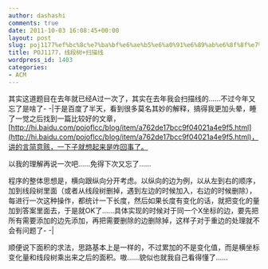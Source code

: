 ```yaml
---
author: dashashi
comments: true
date: 2011-10-03 16:08:45+00:00
layout: post
slug: poj1177%ef%bc%8c%e7%ba%bf%e6%ae%b5%e6%a0%91%e6%89%ab%e6%8f%8f%e7%ba%bf
title: POJ1177，线段树+扫描线
wordpress_id: 1403
categories:
- ACM
---
```


其实这道题目在去年就已经A过一次了，其实在去年我会扫描线的……不过今年又忘了是啥了- -|于是百度了半天，看到很多莫名其妙的解释，搞得我更加头晕，睡了一觉之后找到一篇比较好的文章，[http://hi.baidu.com/pojoflcc/blog/item/a762de17bcc9f04021a4e9f5.html](http://hi.baidu.com/pojoflcc/blog/item/a762de17bcc9f04021a4e9f5.html)，讲的言简意赅，一下子就想起来是咋回事了。

以我的理解再说一次吧……免得下次又忘了……

程序的整体思想是，横向跟纵向分开考虑。以纵向的边为例，以从左到右的顺序，加到线段树里面（或者从线段树删掉，遇到左边的时候加入，右边的时候删除），每进行一次这种操作，都统计一下长度，然后如果长度有变化的话，就把变化的量加到答案里面去，于是就OK了……具体实现的时候对于同一个X坐标的边，要先把所有需要添加的边先添加，再把需要删除的边删除掉，这样子对于重边的处理就不会有问题了- -|

顺便说下面积的求法，思路基本上是一样的，不过累加的不是变化值，而是横坐标变化量和线段树乘出来之后的面积。嗷……貌似也就我自己看得懂了……
